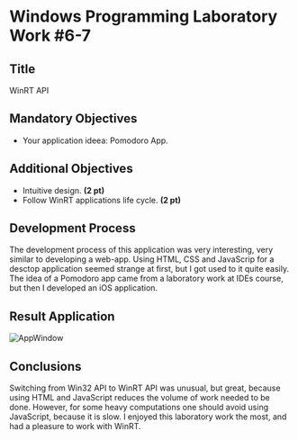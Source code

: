Windows Programming Laboratory Work #6-7
========================================

Title
-----
WinRT API

Mandatory Objectives
--------------------
- Your application ideea: Pomodoro App.

Additional Objectives
---------------------
- Intuitive design. **(2 pt)**
- Follow WinRT applications life cycle. **(2 pt)**

Development Process
-------------------
The development process of this application was very interesting, very similar to developing a web-app. 
Using HTML, CSS and JavaScrip for a desctop application seemed strange at first, but I got used to it quite easily. 
The idea of a Pomodoro app came from a laboratory work at IDEs course, but then I developed an iOS application. 

Result Application
------------------

![AppWindow](https://raw.github.com/TUM-FAF/WP-FAF-111-Roibu-Roman/master/lab%236-7/screens/window.png) 

Conclusions
-----------
Switching from Win32 API to WinRT API was unusual, but great, because using HTML and JavaScript reduces the volume of work needed to be done. 
However, for some heavy computations one should avoid using JavaScript, because it is slow. 
I enjoyed this laboratory work the most, and had a pleasure to work with WinRT. 
